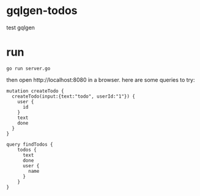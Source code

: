 # gqlgen-todos
test gqlgen
# run
```
go run server.go
```
then open http://localhost:8080 in a browser. here are some queries to try:
```
mutation createTodo {
  createTodo(input:{text:"todo", userId:"1"}) {
    user {
      id
    }
    text
    done
  }
}

query findTodos {
  	todos {
      text
      done
      user {
        name
      }
    }
}
```
